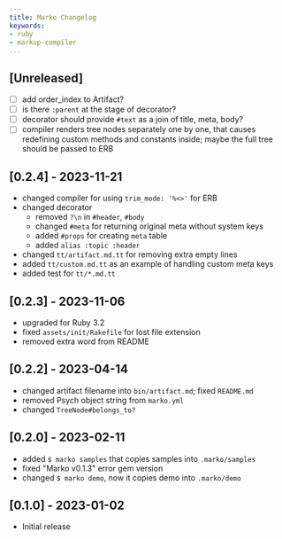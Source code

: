 ```yaml
---
title: Marko Changelog
keywords:
- ruby
- markup-compiler
...
```


## [Unreleased]

- [ ] add order_index to Artifact?
- [ ] is there `:parent` at the stage of decorator?
- [ ] decorator should provide `#text` as a join of title, meta, body?
- [ ] compiler renders tree nodes separately one by one, that causes redefining custom methods and constants inside; maybe the full tree should be passed to ERB

## [0.2.4] - 2023-11-21

- changed compiler for using `trim_mode: '%<>'` for ERB
- changed decorator
  - removed `?\n` in `#header`, `#body`
  - changed `#meta` for returning original meta without system keys
  - added `#props` for creating `meta` table
  - added `alias :topic :header`
- changed `tt/artifact.md.tt` for removing extra empty lines
- added `tt/custom.md.tt` as an example of handling custom meta keys
- added test for `tt/*.md.tt`

## [0.2.3] - 2023-11-06

- upgraded for Ruby 3.2
- fixed `assets/init/Rakefile` for lost file extension
- removed extra word from README

## [0.2.2] - 2023-04-14

- changed artifact filename into `bin/artifact.md`; fixed `README.md`
- removed Psych object string from `marko.yml`
- changed `TreeNode#belongs_to?`

## [0.2.0] - 2023-02-11

- added `$ marko samples` that copies samples into `.marko/samples`
- fixed "Marko v0.1.3" error gem version
- changed `$ marko demo`, now it copies demo into `.marko/demo`

## [0.1.0] - 2023-01-02

- Initial release
